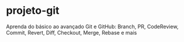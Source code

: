 # projeto-git
Aprenda do básico ao avançado Git e GitHub: Branch, PR, CodeReview, Commit, Revert, Diff, Checkout, Merge, Rebase e mais
